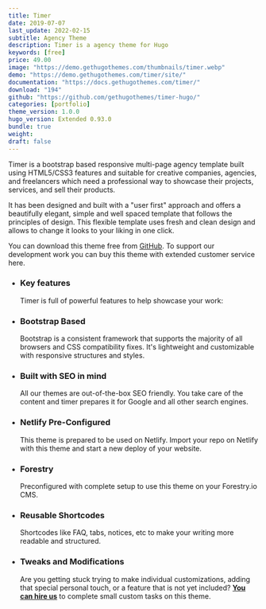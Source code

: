 ```yaml
---
title: Timer
date: 2019-07-07
last_update: 2022-02-15
subtitle: Agency Theme
description: Timer is a agency theme for Hugo
keywords: [free]
price: 49.00
image: "https://demo.gethugothemes.com/thumbnails/timer.webp"
demo: "https://demo.gethugothemes.com/timer/site/"
documentation: "https://docs.gethugothemes.com/timer/"
download: "194"
github: "https://github.com/gethugothemes/timer-hugo/"
categories: [portfolio]
theme_version: 1.0.0
hugo_version: Extended 0.93.0
bundle: true
weight:
draft: false
---
```


Timer is a bootstrap based responsive multi-page agency template built using HTML5/CSS3 features and suitable for creative companies, agencies, and freelancers which need a professional way to showcase their projects, services, and sell their products.

It has been designed and built with a "user first" approach and offers a beautifully elegant, simple and well spaced template that follows the principles of design. This flexible template uses fresh and clean design and allows to change it looks to your liking in one click.

You can download this theme free from [GitHub](https://github.com/themefisher/timer-hugo). To support our development work you can buy this theme with extended customer service here.

- ### Key features

  Timer is full of powerful features to help showcase your work:

- ### Bootstrap Based

  Bootstrap is a consistent framework that supports the majority of all browsers and CSS compatibility fixes. It's lightweight and customizable with responsive structures and styles.

- ### Built with SEO in mind

  All our themes are out-of-the-box SEO friendly. You take care of the content and timer prepares it for Google and all other search engines.

- ### Netlify Pre-Configured

  This theme is prepared to be used on Netlify. Import your repo on Netlify with this theme and start a new deploy of your website.

- ### Forestry

  Preconfigured with complete setup to use this theme on your Forestry.io CMS.

- ### Reusable Shortcodes

  Shortcodes like FAQ, tabs, notices, etc to make your writing more readable and structured.

- ### Tweaks and Modifications

  Are you getting stuck trying to make individual customizations, adding that special personal touch, or a feature that is not yet included? **[You can hire us](/contact)** to complete small custom tasks on this theme.
